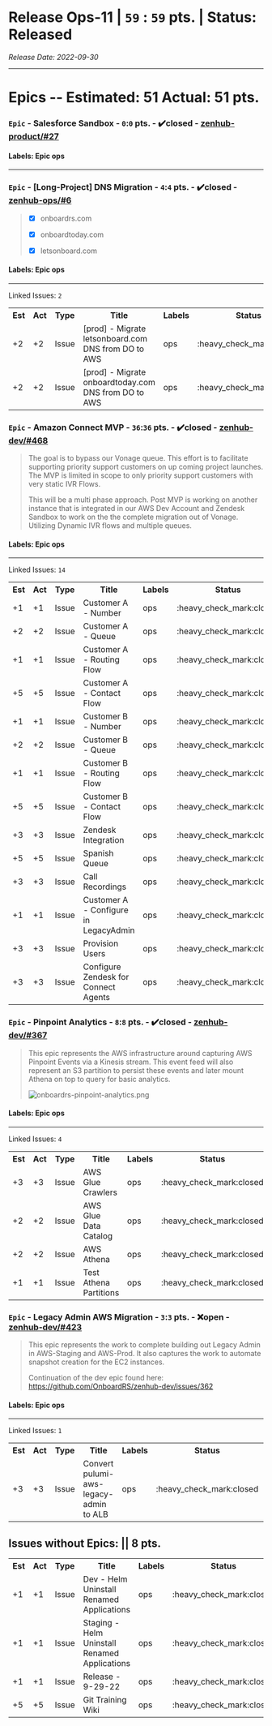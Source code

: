 # Release Ops-11 | `59` : `59` pts. | Status: Released
_Release Date: 2022-09-30_


 > 
---
# Epics -- Estimated: 51  Actual: 51 pts.
### `Epic` - Salesforce Sandbox - `0`:`0` pts. - :heavy_check_mark:closed - [zenhub-product/#27](https://github.com/OnboardRS/zenhub-product/issues/27)


#### Labels: Epic ops 
---
### `Epic` - [Long-Project] DNS Migration - `4`:`4` pts. - :heavy_check_mark:closed - [zenhub-ops/#6](https://github.com/OnboardRS/zenhub-ops/issues/6)


 > - [x] onboardrs.com
 >- [x] onboardtoday.com
 >- [x] letsonboard.com
 >
 >

#### Labels: Epic ops 
---
Linked Issues: `2`
<p>
<table>
<tr><th>Est</th><th>Act</th><th>Type</th><th>Title</th><th>Labels</th><th>Status</th><th>Link</th></tr>
<tr><td>+2</td><td>+2</td><td>Issue</td><td>[prod] - Migrate letsonboard.com DNS from DO to AWS</td><td>ops </td><td>:heavy_check_mark:closed</td><td><a href="https://github.com/OnboardRS/zenhub-dev/issues/462">zenhub-dev/#462</a></td> </tr>
<tr><td>+2</td><td>+2</td><td>Issue</td><td>[prod] - Migrate onboardtoday.com DNS from DO to AWS</td><td>ops </td><td>:heavy_check_mark:closed</td><td><a href="https://github.com/OnboardRS/zenhub-dev/issues/463">zenhub-dev/#463</a></td> </tr>
</table>
</p>


### `Epic` - Amazon Connect MVP - `36`:`36` pts. - :heavy_check_mark:closed - [zenhub-dev/#468](https://github.com/OnboardRS/zenhub-dev/issues/468)


 > The goal is to bypass our Vonage queue.
 >This effort is to facilitate supporting priority support customers on up coming project launches.
 >The MVP is limited in scope to only priority support customers with very static IVR Flows.
 >
 >This will be a multi phase approach. Post MVP is working on another instance that is integrated in our AWS Dev Account and Zendesk Sandbox to work on the the complete migration out of Vonage. Utilizing Dynamic IVR flows and multiple queues.

#### Labels: Epic ops 
---
Linked Issues: `14`
<p>
<table>
<tr><th>Est</th><th>Act</th><th>Type</th><th>Title</th><th>Labels</th><th>Status</th><th>Link</th></tr>
<tr><td>+1</td><td>+1</td><td>Issue</td><td>Customer A - Number</td><td>ops </td><td>:heavy_check_mark:closed</td><td><a href="https://github.com/OnboardRS/zenhub-dev/issues/469">zenhub-dev/#469</a></td> </tr>
<tr><td>+2</td><td>+2</td><td>Issue</td><td>Customer A - Queue</td><td>ops </td><td>:heavy_check_mark:closed</td><td><a href="https://github.com/OnboardRS/zenhub-dev/issues/470">zenhub-dev/#470</a></td> </tr>
<tr><td>+1</td><td>+1</td><td>Issue</td><td>Customer A - Routing Flow</td><td>ops </td><td>:heavy_check_mark:closed</td><td><a href="https://github.com/OnboardRS/zenhub-dev/issues/471">zenhub-dev/#471</a></td> </tr>
<tr><td>+5</td><td>+5</td><td>Issue</td><td>Customer A - Contact Flow</td><td>ops </td><td>:heavy_check_mark:closed</td><td><a href="https://github.com/OnboardRS/zenhub-dev/issues/472">zenhub-dev/#472</a></td> </tr>
<tr><td>+1</td><td>+1</td><td>Issue</td><td>Customer B - Number</td><td>ops </td><td>:heavy_check_mark:closed</td><td><a href="https://github.com/OnboardRS/zenhub-dev/issues/473">zenhub-dev/#473</a></td> </tr>
<tr><td>+2</td><td>+2</td><td>Issue</td><td>Customer B - Queue</td><td>ops </td><td>:heavy_check_mark:closed</td><td><a href="https://github.com/OnboardRS/zenhub-dev/issues/474">zenhub-dev/#474</a></td> </tr>
<tr><td>+1</td><td>+1</td><td>Issue</td><td>Customer B - Routing Flow</td><td>ops </td><td>:heavy_check_mark:closed</td><td><a href="https://github.com/OnboardRS/zenhub-dev/issues/475">zenhub-dev/#475</a></td> </tr>
<tr><td>+5</td><td>+5</td><td>Issue</td><td>Customer B - Contact Flow</td><td>ops </td><td>:heavy_check_mark:closed</td><td><a href="https://github.com/OnboardRS/zenhub-dev/issues/476">zenhub-dev/#476</a></td> </tr>
<tr><td>+3</td><td>+3</td><td>Issue</td><td>Zendesk Integration</td><td>ops </td><td>:heavy_check_mark:closed</td><td><a href="https://github.com/OnboardRS/zenhub-dev/issues/478">zenhub-dev/#478</a></td> </tr>
<tr><td>+5</td><td>+5</td><td>Issue</td><td>Spanish Queue</td><td>ops </td><td>:heavy_check_mark:closed</td><td><a href="https://github.com/OnboardRS/zenhub-dev/issues/479">zenhub-dev/#479</a></td> </tr>
<tr><td>+3</td><td>+3</td><td>Issue</td><td>Call Recordings</td><td>ops </td><td>:heavy_check_mark:closed</td><td><a href="https://github.com/OnboardRS/zenhub-dev/issues/480">zenhub-dev/#480</a></td> </tr>
<tr><td>+1</td><td>+1</td><td>Issue</td><td>Customer A - Configure in LegacyAdmin</td><td>ops </td><td>:heavy_check_mark:closed</td><td><a href="https://github.com/OnboardRS/zenhub-dev/issues/481">zenhub-dev/#481</a></td> </tr>
<tr><td>+3</td><td>+3</td><td>Issue</td><td>Provision Users</td><td>ops </td><td>:heavy_check_mark:closed</td><td><a href="https://github.com/OnboardRS/zenhub-dev/issues/483">zenhub-dev/#483</a></td> </tr>
<tr><td>+3</td><td>+3</td><td>Issue</td><td>Configure Zendesk for Connect Agents</td><td>ops </td><td>:heavy_check_mark:closed</td><td><a href="https://github.com/OnboardRS/zenhub-dev/issues/484">zenhub-dev/#484</a></td> </tr>
</table>
</p>


### `Epic` - Pinpoint Analytics - `8`:`8` pts. - :heavy_check_mark:closed - [zenhub-dev/#367](https://github.com/OnboardRS/zenhub-dev/issues/367)


 > This epic represents the AWS infrastructure around capturing AWS Pinpoint Events via a Kinesis stream.
 >This event feed will also represent an S3 partition to persist these events and later mount Athena on top to query for basic analytics.
 >
 >![onboardrs-pinpoint-analytics.png](https://images.zenhubusercontent.com/623b9450b52d5c969dd04278/1af4e47f-a72b-46af-b3ac-bac768db30d2)

#### Labels: Epic ops 
---
Linked Issues: `4`
<p>
<table>
<tr><th>Est</th><th>Act</th><th>Type</th><th>Title</th><th>Labels</th><th>Status</th><th>Link</th></tr>
<tr><td>+3</td><td>+3</td><td>Issue</td><td>AWS Glue Crawlers</td><td>ops </td><td>:heavy_check_mark:closed</td><td><a href="https://github.com/OnboardRS/zenhub-dev/issues/381">zenhub-dev/#381</a></td> </tr>
<tr><td>+2</td><td>+2</td><td>Issue</td><td>AWS Glue Data Catalog</td><td>ops </td><td>:heavy_check_mark:closed</td><td><a href="https://github.com/OnboardRS/zenhub-dev/issues/382">zenhub-dev/#382</a></td> </tr>
<tr><td>+2</td><td>+2</td><td>Issue</td><td>AWS Athena</td><td>ops </td><td>:heavy_check_mark:closed</td><td><a href="https://github.com/OnboardRS/zenhub-dev/issues/383">zenhub-dev/#383</a></td> </tr>
<tr><td>+1</td><td>+1</td><td>Issue</td><td>Test Athena Partitions</td><td>ops </td><td>:heavy_check_mark:closed</td><td><a href="https://github.com/OnboardRS/zenhub-dev/issues/384">zenhub-dev/#384</a></td> </tr>
</table>
</p>


### `Epic` - Legacy Admin AWS Migration - `3`:`3` pts. - :x:open - [zenhub-dev/#423](https://github.com/OnboardRS/zenhub-dev/issues/423)


 > This epic represents the work to complete building out Legacy Admin in AWS-Staging and AWS-Prod.
 >It also captures the work to automate snapshot creation for the EC2 instances.
 >
 >
 >Continuation of the dev epic found here:
 >https://github.com/OnboardRS/zenhub-dev/issues/362

#### Labels: Epic ops 
---
Linked Issues: `1`
<p>
<table>
<tr><th>Est</th><th>Act</th><th>Type</th><th>Title</th><th>Labels</th><th>Status</th><th>Link</th></tr>
<tr><td>+3</td><td>+3</td><td>Issue</td><td>Convert pulumi-aws-legacy-admin to ALB</td><td>ops </td><td>:heavy_check_mark:closed</td><td><a href="https://github.com/OnboardRS/zenhub-dev/issues/259">zenhub-dev/#259</a></td> </tr>
</table>
</p>



## Issues without Epics: || 8 pts.
<table>
<tr><th>Est</th><th>Act</th><th>Type</th><th>Title</th><th>Labels</th><th>Status</th><th>Link</th></tr>
<tr><td>+1</td><td>+1</td><td>Issue</td><td>Dev - Helm Uninstall Renamed Applications</td><td>ops </td><td>:heavy_check_mark:closed</td><td><a href="https://github.com/OnboardRS/zenhub-dev/issues/454">zenhub-dev/#454</a></td> </tr>
<tr><td>+1</td><td>+1</td><td>Issue</td><td>Staging - Helm Uninstall Renamed Applications</td><td>ops </td><td>:heavy_check_mark:closed</td><td><a href="https://github.com/OnboardRS/zenhub-dev/issues/455">zenhub-dev/#455</a></td> </tr>
<tr><td>+1</td><td>+1</td><td>Issue</td><td>Release - 9-29-22</td><td>ops </td><td>:heavy_check_mark:closed</td><td><a href="https://github.com/OnboardRS/zenhub-dev/issues/492">zenhub-dev/#492</a></td> </tr>
<tr><td>+5</td><td>+5</td><td>Issue</td><td>Git Training Wiki</td><td>ops </td><td>:heavy_check_mark:closed</td><td><a href="https://github.com/OnboardRS/zenhub-dev/issues/494">zenhub-dev/#494</a></td> </tr>
</table>
